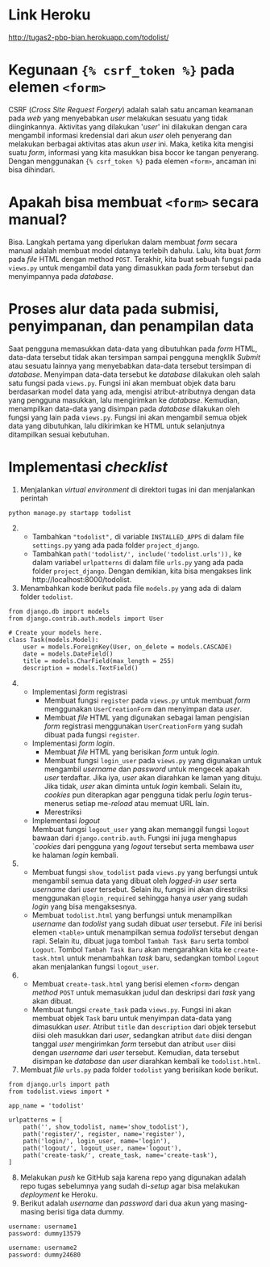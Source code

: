 # Link Heroku
http://tugas2-pbp-bian.herokuapp.com/todolist/

# Kegunaan `{% csrf_token %}` pada elemen `<form>`
CSRF (*Cross Site Request Forgery*) adalah salah satu ancaman keamanan pada *web* yang menyebabkan *user* melakukan sesuatu yang tidak diinginkannya. Aktivitas yang dilakukan '*user*' ini dilakukan dengan cara mengambil informasi kredensial dari akun *user* oleh penyerang dan melakukan berbagai aktivitas atas akun *user* ini. Maka, ketika kita mengisi suatu *form*, informasi yang kita masukkan bisa bocor ke tangan penyerang. Dengan menggunakan `{% csrf_token %}` pada elemen `<form>`, ancaman ini bisa dihindari.

# Apakah bisa membuat `<form>` secara manual?
Bisa. Langkah pertama yang diperlukan dalam membuat *form* secara manual adalah membuat model datanya terlebih dahulu. Lalu, kita buat *form* pada *file* HTML dengan method `POST`. Terakhir, kita buat sebuah fungsi pada `views.py` untuk mengambil data yang dimasukkan pada *form* tersebut dan menyimpannya pada *database*.

# Proses alur data pada submisi, penyimpanan, dan penampilan data
Saat pengguna memasukkan data-data yang dibutuhkan pada *form* HTML, data-data tersebut tidak akan tersimpan sampai pengguna mengklik *Submit* atau sesuatu lainnya yang menyebabkan data-data tersebut tersimpan di *database*. Menyimpan data-data tersebut ke *database* dilakukan oleh salah satu fungsi pada `views.py`. Fungsi ini akan membuat objek data baru berdasarkan model data yang ada, mengisi atribut-atributnya dengan data yang pengguna masukkan, lalu mengirimkan ke *database*. Kemudian, menampilkan data-data yang disimpan pada *database* dilakukan oleh fungsi yang lain pada `views.py`. Fungsi ini akan mengambil semua objek data yang dibutuhkan, lalu dikirimkan ke HTML untuk selanjutnya ditampilkan sesuai kebutuhan.

# Implementasi *checklist*
1. Menjalankan *virtual environment* di direktori tugas ini dan menjalankan perintah
```
python manage.py startapp todolist
```
2. - Tambahkan `"todolist",` di variable `INSTALLED_APPS` di dalam file `settings.py` yang ada pada folder `project_django`.
   - Tambahkan `path('todolist/', include('todolist.urls')),` ke dalam variabel `urlpatterns` di dalam file `urls.py` yang ada pada folder `project_django`. Dengan demikian, kita bisa mengakses link http://localhost:8000/todolist.
3. Menambahkan kode berikut pada file `models.py` yang ada di dalam folder `todolist`.
```
from django.db import models
from django.contrib.auth.models import User

# Create your models here.
class Task(models.Model):
    user = models.ForeignKey(User, on_delete = models.CASCADE)
    date = models.DateField()
    title = models.CharField(max_length = 255)
    description = models.TextField()
```
4. - Implementasi *form* registrasi  
     - Membuat fungsi `register` pada `views.py` untuk membuat *form* menggunakan `UserCreationForm` dan menyimpan data *user*.
     - Membuat *file* HTML yang digunakan sebagai laman pengisian *form* registrasi menggunakan `UserCreationForm` yang sudah dibuat pada fungsi `register`.
   - Implementasi *form* *login*.
     - Membuat *file* HTML yang berisikan *form* untuk *login*.
     - Membuat fungsi `login_user` pada `views.py` yang digunakan untuk mengambil *username* dan *password* untuk mengecek apakah *user* terdaftar. Jika iya, *user* akan diarahkan ke laman yang dituju. Jika tidak, *user* akan diminta untuk *login* kembali. Selain itu, *cookies* pun diterapkan agar pengguna tidak perlu *login* terus-menerus setiap me-*reload* atau memuat URL lain.
     - Merestriksi 
   - Implementasi *logout*  
     Membuat fungsi `logout_user` yang akan memanggil fungsi `logout` bawaan dari `django.contrib.auth`. Fungsi ini juga menghapus `*cookies* dari pengguna yang *logout* tersebut serta membawa *user* ke halaman *login* kembali.
5. - Membuat fungsi `show_todolist` pada `views.py` yang berfungsi untuk mengambil semua data yang dibuat oleh *logged-in user* serta *username* dari *user* tersebut. Selain itu, fungsi ini akan direstriksi menggunakan `@login_required` sehingga hanya *user* yang sudah *login* yang bisa mengaksesnya. 
   - Membuat `todolist.html` yang berfungsi untuk menampilkan *username* dan *todolist* yang sudah dibuat *user* tersebut. *File* ini berisi elemen `<table>` untuk menampilkan semua *todolist* tersebut dengan rapi. Selain itu, dibuat juga tombol `Tambah Task Baru` serta tombol `Logout`. Tombol `Tambah Task Baru` akan mengarahkan kita ke `create-task.html` untuk menambahkan *task* baru, sedangkan tombol `Logout` akan menjalankan fungsi `logout_user`.
6. - Membuat `create-task.html` yang berisi elemen `<form>` dengan *method* `POST` untuk memasukkan judul dan deskripsi dari *task* yang akan dibuat.
   - Membuat fungsi `create_task` pada `views.py`. Fungsi ini akan membuat objek `Task` baru untuk menyimpan data-data yang dimasukkan *user*. Atribut `title` dan `description` dari objek tersebut diisi oleh masukkan dari *user*, sedangkan atribut `date` diisi dengan tanggal *user* mengirimkan *form* tersebut dan atribut `user` diisi dengan *username* dari *user* tersebut. Kemudian, data tersebut disimpan ke *database* dan *user* diarahkan kembali ke `todolist.html`.
7. Membuat *file* `urls.py` pada folder `todolist` yang berisikan kode berikut.
```
from django.urls import path
from todolist.views import *

app_name = 'todolist'

urlpatterns = [
    path('', show_todolist, name='show_todolist'),
    path('register/', register, name='register'),
    path('login/', login_user, name='login'),
    path('logout/', logout_user, name='logout'),
    path('create-task/', create_task, name='create-task'),
]
```
8. Melakukan *push* ke GitHub saja karena repo yang digunakan adalah repo tugas sebelumnya yang sudah di-*setup* agar bisa melakukan *deployment* ke Heroku.
9. Berikut adalah *username* dan *password* dari dua akun yang masing-masing berisi tiga data dummy.
```
username: username1
password: dummy13579

username: username2
password: dummy24680
```